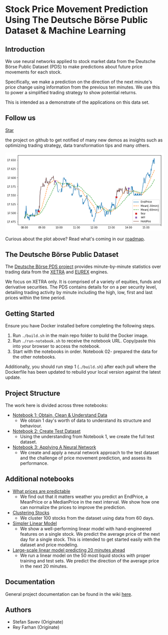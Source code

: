 # Stock Price Movement Prediction Using The Deutsche Börse Public Dataset & Machine Learning

## Introduction

We use neural networks applied to stock market data from the Deutsche Börse Public Dataset (PDS) to make predictions about future price movements for each stock.

Specifically, we make a prediction on the direction of the next minute's price change using information from the previous ten minutes. We use this to power a simplified trading strategy to show potential returns.

This is intended as a demonstrate of the applications on this data set.

## Follow us

<!-- Place this tag where you want the button to render. -->
<a class="github-button" href="https://github.com/Originate/dbg-pds-tensorflow-demo" data-icon="octicon-star" data-size="large" aria-label="Star Originate/dbg-pds-tensorflow-demo on GitHub">Star</a>

the project on github to get notified of many new demos as insights such as optimizing trading strategy, data transformation tips and many others.

![Prediction & Strategy](diagrams/basic-strategy.png)

Curious about the plot above? Read what's coming in our [roadmap](ROADMAP.md).

## The Deutsche Börse Public Dataset

The [Deutsche Börse PDS project](https://github.com/Deutsche-Boerse/dbg-pds) provides minute-by-minute statistics over trading data from the [XETRA](http://www.xetra.com/) and [EUREX](http://www.eurexchange.com/exchange-en/) engines.

We focus on XETRA only. It is comprised of a variety of equities, funds and derivative securities. The PDS contains details for on a per security level, detailing trading activity by minute including the high, low, first and last prices within the time period.

## Getting Started

Ensure you have Docker installed before completing the following steps.

1. Run `./build.sh` in the main repo folder to build the Docker image.
2. Run `./run-notebook.sh` to receive the notebook URL. Copy/paste this into your browser to access the notebook.
3. Start with the notebooks in order. Notebook 02- prepared the data for the other notebooks.

Additionally, you should run step 1 (`./build.sh`) after each pull where the Dockerfile has been updated to rebuild your local version against the latest update.

## Project Structure

The work here is divided across three notebooks:

- [Notebook 1: Obtain, Clean & Understand Data](https://github.com/Originate/dbg-pds-tensorflow-demo/blob/master/notebooks/01-data-cleaning-single-stock.ipynb)
  - We obtain 1 day's worth of data to understand its structure and behaviour.
- [Notebook 2: Create Test Dataset](https://github.com/Originate/dbg-pds-tensorflow-demo/blob/master/notebooks/02-load-multiple-days-and-prepare-ds.ipynb)
  - Using the understanding from Notebook 1, we create the full test dataset.
- [Notebook 3: Applying A Neural Network](https://github.com/Originate/dbg-pds-tensorflow-demo/blob/master/notebooks/03-stock-price-prediction-machine-learning.ipynb)
  - We create and apply a neural network approach to the test dataset and the challenge of price movement prediction, and assess its performance.

## Additional notebooks
- [What prices are predictable](https://github.com/Originate/dbg-pds-tensorflow-demo/blob/master/notebooks/supporting/what-prices-to-predict.ipynb) 
  - We find out that it matters weather you predict an EndPrice, a MeanPrice or a MedianPrice in the next interval. We show how one can normalize the prices to improve the prediction.
- [Clustering Stocks](https://github.com/Originate/dbg-pds-tensorflow-demo/blob/master/notebooks/supporting/stock-clustering-via-price-correlations.ipynb) 
  - We cluster 100 stocks from the dataset using data from 60 days.
- [Simpler Linear Model](https://github.com/Originate/dbg-pds-tensorflow-demo/blob/master/notebooks/supporting/simple-linear-model.ipynb) 
  - We show a well-performing linear model with hand-engineered features on a single stock. We predict the average price of the next day for a single stock. This is intended to get started easily with the dataset and price modeling.
- [Large-scale linear model predicting 20 minutes ahead](https://github.com/Originate/dbg-pds-tensorflow-demo/blob/master/notebooks/supporting/adapted-03-stock-price-prediction-machine-learning-20-minutes-intervals.ipynb) 
  - We run a linear model on the 50 most liquid stocks with proper training and test sets. We predict the direction of the average price in the next 20 minutes.

## Documentation

General project documentation can be found in the wiki [here](https://github.com/Originate/dbg-pds-tensorflow-demo/wiki).

## Authors

- Stefan Savev (Originate)
- Rey Farhan (Originate)


